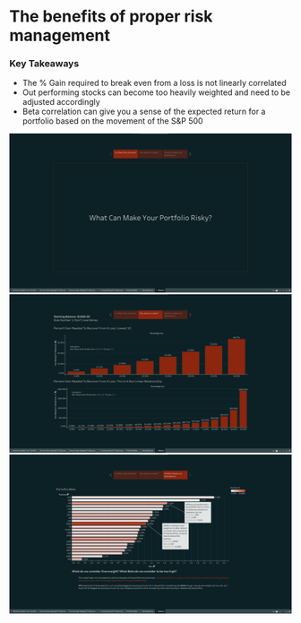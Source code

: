 # The benefits of proper risk management

### Key Takeaways 
- The % Gain required to break even from a loss is not linearly correlated
- Out performing stocks can become too heavily weighted and need to be adjusted accordingly
- Beta correlation can give you a sense of the expected return for a portfolio based on the movement of the S&P 500

![You mean risky business?](assets/image1.png)
![Why does this matter?](assets/image2.png)
![Portfolio weight and beta balance](assets/image3.png)
